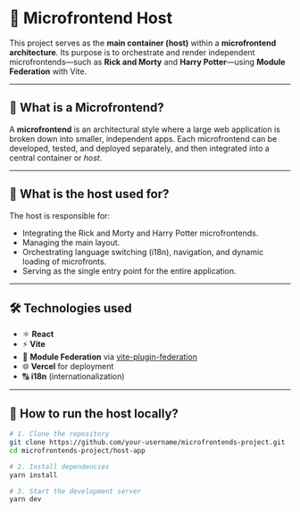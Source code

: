 # 🧩 Microfrontend Host

This project serves as the **main container (host)** within a **microfrontend architecture**. Its purpose is to orchestrate and render independent microfrontends—such as **Rick and Morty** and **Harry Potter**—using **Module Federation** with Vite.

---

## 🧠 What is a Microfrontend?

A **microfrontend** is an architectural style where a large web application is broken down into smaller, independent apps. Each microfrontend can be developed, tested, and deployed separately, and then integrated into a central container or *host*.

---

## 🎯 What is the host used for?

The host is responsible for:

- Integrating the Rick and Morty and Harry Potter microfrontends.
- Managing the main layout.
- Orchestrating language switching (i18n), navigation, and dynamic loading of microfronts.
- Serving as the single entry point for the entire application.

---

## 🛠 Technologies used

- ⚛️ **React**
- ⚡ **Vite**
- 🧩 **Module Federation** via [vite-plugin-federation](https://github.com/originjs/vite-plugin-federation)
- 🌐 **Vercel** for deployment
- 🔠 **i18n** (internationalization)

---

## 🚀 How to run the host locally?

```bash
# 1. Clone the repository
git clone https://github.com/your-username/microfrontends-project.git
cd microfrontends-project/host-app

# 2. Install dependencies
yarn install

# 3. Start the development server
yarn dev
